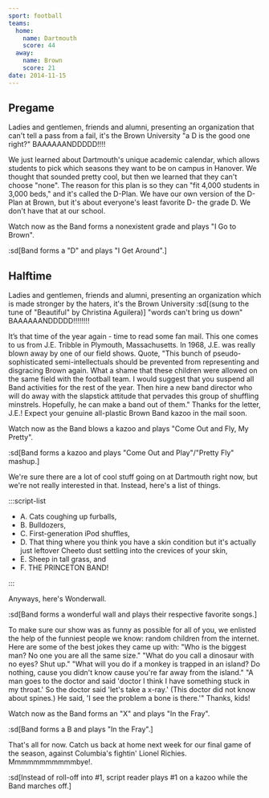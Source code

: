 ```yaml
---
sport: football
teams:
  home:
    name: Dartmouth
    score: 44
  away:
    name: Brown
    score: 21
date: 2014-11-15
---
```


## Pregame

Ladies and gentlemen, friends and alumni, presenting an organization that can't tell a pass from a fail, it's the Brown University "a D is the good one right?" BAAAAAANDDDDD!!!!

We just learned about Dartmouth's unique academic calendar, which allows students to pick which seasons they want to be on campus in Hanover. We thought that sounded pretty cool, but then we learned that they can't choose "none". The reason for this plan is so they can "fit 4,000 students in 3,000 beds," and it's called the D-Plan. We have our own version of the D-Plan at Brown, but it's about everyone's least favorite D- the grade D. We don't have that at our school.

Watch now as the Band forms a nonexistent grade and plays "I Go to Brown".

:sd[Band forms a "D" and plays "I Get Around".]

## Halftime

Ladies and gentlemen, friends and alumni, presenting an organization which is made stronger by the haters, it's the Brown University :sd[(sung to the tune of "Beautiful" by Christina Aguilera)] "words can't bring us down" BAAAAAANDDDDD!!!!!!!!

It’s that time of the year again - time to read some fan mail. This one comes to us from J.E. Tribble in Plymouth, Massachusetts. In 1968, J.E. was really blown away by one of our field shows. Quote, "This bunch of pseudo-sophisticated semi-intellectuals should be prevented from representing and disgracing Brown again. What a shame that these children were allowed on the same field with the football team. I would suggest that you suspend all Band activities for the rest of the year. Then hire a new band director who will do away with the slapstick attitude that pervades this group of shuffling minstrels. Hopefully, he can make a band out of them." Thanks for the letter, J.E.! Expect your genuine all-plastic Brown Band kazoo in the mail soon.

Watch now as the Band blows a kazoo and plays "Come Out and Fly, My Pretty".

:sd[Band forms a kazoo and plays "Come Out and Play"/"Pretty Fly" mashup.]

We're sure there are a lot of cool stuff going on at Dartmouth right now, but we're not really interested in that. Instead, here's a list of things.

:::script-list

- A. Cats coughing up furballs,
- B. Bulldozers,
- C. First-generation iPod shuffles,
- D. That thing where you think you have a skin condition but it's actually just leftover Cheeto dust settling into the crevices of your skin,
- E. Sheep in tall grass, and
- F. THE PRINCETON BAND!

:::

Anyways, here's Wonderwall.

:sd[Band forms a wonderful wall and plays their respective favorite songs.]

To make sure our show was as funny as possible for all of you, we enlisted the help of the funniest people we know: random children from the internet. Here are some of the best jokes they came up with: "Who is the biggest man? No one you are all the same size." "What do you call a dinosaur with no eyes? Shut up." "What will you do if a monkey is trapped in an island? Do nothing, cause you didn't know cause you're far away from the island." "A man goes to the doctor and said 'doctor I think I have something stuck in my throat.' So the doctor said 'let's take a x-ray.' (This doctor did not know about spines.) He said, 'I see the problem a bone is there.'" Thanks, kids!

Watch now as the Band forms an "X" and plays "In the Fray".

:sd[Band forms a B and plays "In the Fray".]

That's all for now. Catch us back at home next week for our final game of the season, against Columbia's fightin' Lionel Richies. Mmmmmmmmmmmbye!.

:sd[Instead of roll-off into #1, script reader plays #1 on a kazoo while the Band marches off.]

